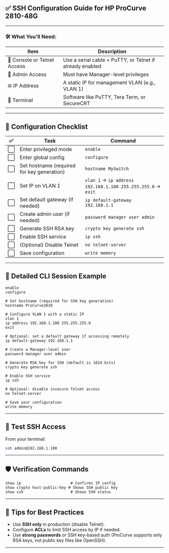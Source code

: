 ## ✅ **SSH Configuration Guide for HP ProCurve 2810-48G**

---

### 🛠️ **What You’ll Need**:

| Item                        | Description                                              |
| --------------------------- | -------------------------------------------------------- |
| 🧰 Console or Telnet Access | Use a serial cable + PuTTY, or Telnet if already enabled |
| 🧑 Admin Access             | Must have Manager-level privileges                       |
| 🌐 IP Address               | A static IP for management VLAN (e.g., VLAN 1)           |
| 📄 Terminal                 | Software like PuTTY, Tera Term, or SecureCRT             |

---

## 📝 **Configuration Checklist**

| ✅ | Task                                       | Command                                                      |
| - | ------------------------------------------ | ------------------------------------------------------------ |
| ⬜ | Enter privileged mode                      | `enable`                                                     |
| ⬜ | Enter global config                        | `configure`                                                  |
| ⬜ | Set hostname (required for key generation) | `hostname MySwitch`                                          |
| ⬜ | Set IP on VLAN 1                           | `vlan 1` → `ip address 192.168.1.100 255.255.255.0` → `exit` |
| ⬜ | Set default gateway (if needed)            | `ip default-gateway 192.168.1.1`                             |
| ⬜ | Create admin user (if needed)              | `password manager user admin`                                |
| ⬜ | Generate SSH RSA key                       | `crypto key generate ssh`                                    |
| ⬜ | Enable SSH service                         | `ip ssh`                                                     |
| ⬜ | (Optional) Disable Telnet                  | `no telnet-server`                                           |
| ⬜ | Save configuration                         | `write memory`                                               |

---

## 🔧 **Detailed CLI Session Example**

```shell
enable
configure

# Set hostname (required for SSH key generation)
hostname ProCurve2810

# Configure VLAN 1 with a static IP
vlan 1
ip address 192.168.1.100 255.255.255.0
exit

# Optional: set a default gateway if accessing remotely
ip default-gateway 192.168.1.1

# Create a Manager-level user
password manager user admin

# Generate RSA key for SSH (default is 1024 bits)
crypto key generate ssh

# Enable SSH service
ip ssh

# Optional: disable insecure Telnet access
no telnet-server

# Save your configuration
write memory
```

---

## 🧪 **Test SSH Access**

From your terminal:

```bash
ssh admin@192.168.1.100
```

---

## 🛡️ **Verification Commands**

```shell
show ip                      # Confirms IP config
show crypto host-public-key # Shows SSH public key
show ssh                     # Shows SSH status
```

---

## 🧠 Tips for Best Practices

* Use **SSH only** in production (disable Telnet).
* Configure **ACLs** to limit SSH access by IP if needed.
* Use **strong passwords** or SSH key-based auth (ProCurve supports only RSA keys, not public key files like OpenSSH).

---

